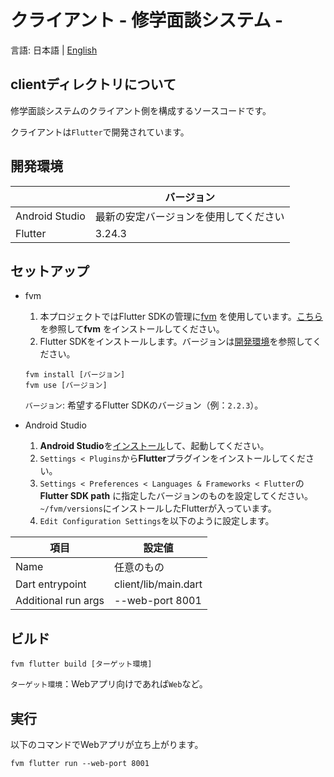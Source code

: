# クライアント - 修学面談システム -

言語: 日本語 | [English](README.md)

## clientディレクトリについて

修学面談システムのクライアント側を構成するソースコードです。

クライアントは`Flutter`で開発されています。

## 開発環境

|                | バージョン               |
|----------------|---------------------|
| Android Studio | 最新の安定バージョンを使用してください |
| Flutter        | 3.24.3              |

## セットアップ

* fvm
    1. 本プロジェクトではFlutter SDKの管理に[fvm](https://fvm.app/)
       を使用しています。[こちら](https://fvm.app/documentation/getting-started/installation)を参照して**fvm**
       をインストールしてください。
    2. Flutter SDKをインストールします。バージョンは[開発環境](#開発環境)を参照してください。
   ```
   fvm install [バージョン]
   fvm use [バージョン]
   ```
  `バージョン`: 希望するFlutter SDKのバージョン（例：`2.2.3`）。

* Android Studio
    1. **Android Studio**を[インストール](https://developer.android.com/studio/install?hl=ja)して、起動してください。
    2. `Settings < Plugins`から**Flutter**プラグインをインストールしてください。
    3. `Settings < Preferences < Languages & Frameworks < Flutter`の**Flutter SDK path**
       に指定したバージョンのものを設定してください。`~/fvm/versions`にインストールしたFlutterが入っています。
    4. `Edit Configuration Settings`を以下のように設定します。

| 項目                  | 設定値                  |
|---------------------|----------------------|
| Name                | 任意のもの                |
| Dart entrypoint     | client/lib/main.dart |
| Additional run args | --web-port 8001      |

## ビルド

```
fvm flutter build [ターゲット環境]
```

`ターゲット環境`：Webアプリ向けであれば`Web`など。

## 実行

以下のコマンドでWebアプリが立ち上がります。

```
fvm flutter run --web-port 8001
```
